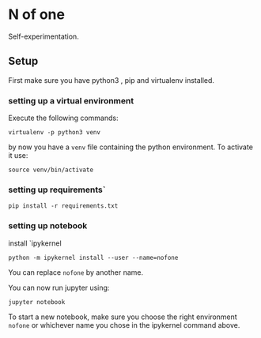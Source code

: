# N of one
Self-experimentation.

## Setup
First make sure you have python3 , pip and virtualenv installed.
### setting up a virtual environment
Execute the following commands:
```
virtualenv -p python3 venv
```
by now you have a `venv` file containing the python environment. To activate it use:
```
source venv/bin/activate
```

### setting up requirements`
```
pip install -r requirements.txt
```
### setting up notebook
install `ipykernel
```
python -m ipykernel install --user --name=nofone
```
You can replace `nofone` by another name.

You can now run jupyter using:
```
jupyter notebook
```
To start a new notebook, make sure you choose the right environment `nofone` or whichever name you chose in the ipykernel command above.
